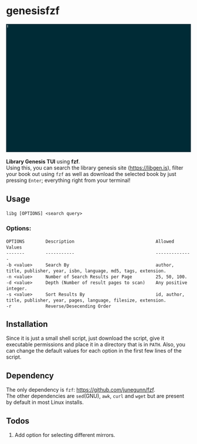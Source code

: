 # genesisfzf
![](libg.gif)

**Library Genesis TUI** using **fzf**.  
Using this, you can search the library genesis site (https://libgen.is), filter your book out using `fzf` as well as download the selected book by just pressing `Enter`; everything right from your terminal!

## Usage
`libg [OPTIONS] <search query>`

### Options:
```
OPTIONS        Description                               Allowed Values
-------        -----------                               --------------
-b <value>     Search By                                 author, title, publisher, year, isbn, language, md5, tags, extension.
-n <value>     Number of Search Results per Page         25, 50, 100.
-d <value>     Depth (Number of result pages to scan)    Any positive integer.
-s <value>     Sort Results By                           id, author, title, publisher, year, pages, language, filesize, extension.
-r             Reverse/Desecending Order
```

## Installation
Since it is just a small shell script, just download the script, give it executable permissions and place it in a directory that is in `PATH`. Also, you can change the default values for each option in the first few lines of the script.  
## Dependency
The only dependency is `fzf`: https://github.com/junegunn/fzf.   
The other dependencies are `sed`(GNU), `awk`, `curl` and `wget` but are present by default in most Linux installs. 

## Todos
1. Add option for selecting different mirrors.
